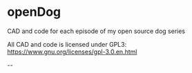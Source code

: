 # openDog
CAD and code for each episode of my open source dog series

All CAD and code is licensed under GPL3: https://www.gnu.org/licenses/gpl-3.0.en.html

--
